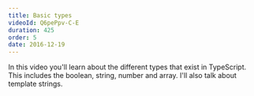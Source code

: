```yaml
---
title: Basic types
videoId: Q6pePpv-C-E
duration: 425
order: 5
date: 2016-12-19
---
```


In this video you'll learn about the different types that exist in TypeScript. This includes the boolean, string, number and array. I'll also talk about template strings.